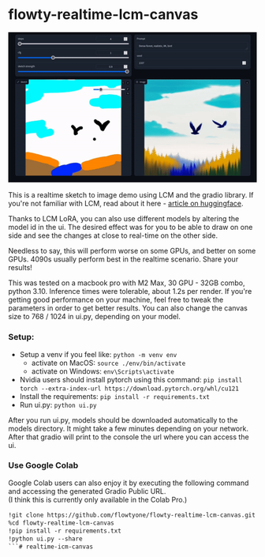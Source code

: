 # flowty-realtime-lcm-canvas

![example gif](example.gif)

This is a realtime sketch to image demo using LCM and the gradio library. 
If you're not familiar with LCM, read about it here - [article on huggingface](https://huggingface.co/blog/lcm_lora).

Thanks to LCM LoRA, you can also use different models by altering the model id in the ui.
The desired effect was for you to be able to draw on one side and see the changes at close to real-time on the other side.

Needless to say, this will perform worse on some GPUs, and better on some GPUs. 4090s usually perform best in the realtime scenario. Share your results!

This was tested on a macbook pro with M2 Max, 30 GPU - 32GB combo, python 3.10. Inference times were tolerable, about 1.2s per render. If you're getting good performance on your machine, feel free to tweak the parameters in order to get better results. You can also change the canvas size to 768 / 1024 in ui.py, depending on your model.

### Setup:
* Setup a venv if you feel like: ```python -m venv env```
  * activate on MacOS: ```source ./env/bin/activate```
  * activate on Windows: ```env\Scripts\activate```
* Nvidia users should install pytorch using this command: ```pip install torch --extra-index-url https://download.pytorch.org/whl/cu121```
* Install the requirements: ```pip install -r requirements.txt```
* Run ui.py: ```python ui.py```

After you run ui.py, models should be downloaded automatically to the models directory. It might take a few minutes depending on your network.
After that gradio will print to the console the url where you can access the ui.

### Use Google Colab

Google Colab users can also enjoy it by executing the following command and accessing the generated Gradio Public URL.  
(I think this is currently only available in the Colab Pro.)

```
!git clone https://github.com/flowtyone/flowty-realtime-lcm-canvas.git
%cd flowty-realtime-lcm-canvas
!pip install -r requirements.txt
!python ui.py --share
```#   r e a l t i m e - i c m - c a n v a s 
 
 